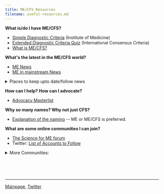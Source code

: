```yaml
---
title: ME/CFS Resources
filename: useful-resources.md
---
```


**What is/do I have ME/CFS?**
* [Simple Diagnostic Criteria](https://nap.nationalacademies.org/resource/19012/MECFS_ProposedDiagnosticCriteria.jpg) (Institute of Medicine)
* [Extended Diagnostic Criteria Quiz](https://d3n8a8pro7vhmx.cloudfront.net/meadvocacy/pages/22/attachments/original/1478717636/ICC_Questionnaire_Nov_2016.pdf) (International Consensus Criteria)
* [What is ME/CFS?](https://me-cfs.github.io/me-cfs.html) 

**What's the latest in the ME/CFS world?**
* [ME News](community-news.md)
* [ME in mainstream News](me-inthenews.md)
<details markdown="1">
  <summary>Places to keep upto date/follow news</summary>
* [Trial By Error](https://virology.ws/david-tuller-posts/) a column by a journalist and public health expert (in ME/CFS/LC) David Tuller
* [Science for ME](https://www.s4me.info) has an extremely comprehensive weekly news in brief; and hosts discussions on all the new studies
* [Whitney Dafoe's Blog](https://whitneydafoe.com/mecfs/) shares the experience of living when very severely affected
* [Tom Kindlon's twitter account](https://x.com/tomkindlon?s=21) shares most of the recent research papers
* [Healthrising](https://www.healthrising.org) posts longer pieces on recent topics (usually research)
* [The Sick Times](https://thesicktimes.org) a news source following long covid
</details>

**How can I help? How can I advocate?**
* [Advocacy Masterlist](how-to-help.md)

**Why so many names? Why not just CFS?**
* [Explanation of the naming](https://www.s4me.info/threads/the-name-question.332/) -- ME or ME/CFS is preferred.

**What are some online communities I can join?**
* [The Science for ME forum](https://www.s4me.info)
* Twitter: [List of Accounts to Follow](https://x.com/i/lists/1792252442643509657)
<details markdown="1">
  <summary>More Communities:</summary>
* Reddit: [The r/cfs Community](https://www.reddit.com/r/cfs/s/FOHNXA7Cu1) Disclaimer:
  * DO NOT join the r/mecfs or r/cfsme communities on reddit. They are [owned by David Jameson](https://forums.phoenixrising.me/threads/the-moderator-of-reddit-r-cfsme-r-mecfs-pushes-cbt-and-brain-retraining-and-get-and-bans-you-if-you-say-something-about-it.90736/), a notorious psychologiser of the disease.
  * The r/cfs community has a few users who promote unproven treatments or often talk about "recovery" even though ME is a lifelong disease for most.
* Discord: [The MercyME community](https://discord.gg/dQYyXjZ9)
* Lemmy: [The c/mecfs@kbin.social community](https://kbin.social/index.php/m/mecfs)
  * Sadly, this community is mostly inactive, but Lemmy is quickly growing, so feel free to be the people who make it active :). 
</details>

<br/><br/><br/>

---

[Mainpage](https://me-cfs.github.io), [Twitter](https://twitter.com/yann_mecfs)
